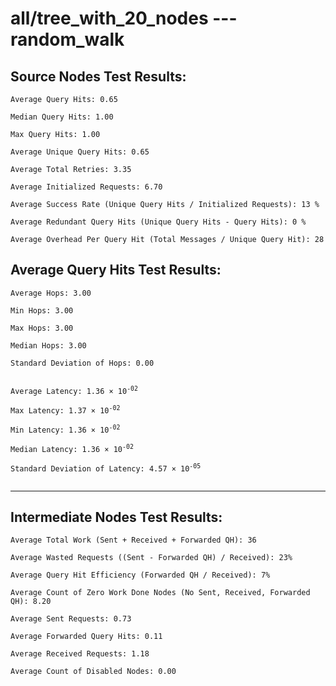 # all/tree_with_20_nodes --- random_walk
## Source Nodes Test Results:
	Average Query Hits: 0.65

	Median Query Hits: 1.00

	Max Query Hits: 1.00

	Average Unique Query Hits: 0.65

	Average Total Retries: 3.35

	Average Initialized Requests: 6.70

	Average Success Rate (Unique Query Hits / Initialized Requests): 13 %

	Average Redundant Query Hits (Unique Query Hits - Query Hits): 0 %

	Average Overhead Per Query Hit (Total Messages / Unique Query Hit): 28



## Average Query Hits Test Results:
<pre><code>Average Hops: 3.00

Min Hops: 3.00

Max Hops: 3.00

Median Hops: 3.00

Standard Deviation of Hops: 0.00


Average Latency: 1.36 × 10<sup>-02</sup>

Max Latency: 1.37 × 10<sup>-02</sup>

Min Latency: 1.36 × 10<sup>-02</sup>

Median Latency: 1.36 × 10<sup>-02</sup>

Standard Deviation of Latency: 4.57 × 10<sup>-05</sup>

</code></pre>

---------------------------------------------
## Intermediate Nodes Test Results:

	Average Total Work (Sent + Received + Forwarded QH): 36

	Average Wasted Requests ((Sent - Forwarded QH) / Received): 23%

	Average Query Hit Efficiency (Forwarded QH / Received): 7%

	Average Count of Zero Work Done Nodes (No Sent, Received, Forwarded QH): 8.20

	Average Sent Requests: 0.73

	Average Forwarded Query Hits: 0.11

	Average Received Requests: 1.18

	Average Count of Disabled Nodes: 0.00

